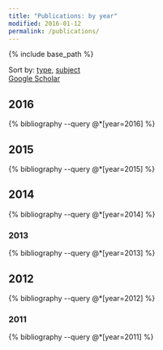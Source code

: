 ```yaml
---
title: "Publications: by year"
modified: 2016-01-12
permalink: /publications/
---
```

{% include base_path %}

Sort by: [type](/publications/type), [subject](/publications/subject)  
[Google Scholar](https://scholar.google.com/citations?user=yU33tGsAAAAJ&hl=en&oi=ao)

## 2016

{% bibliography --query @*[year=2016] %}

## 2015

{% bibliography --query @*[year=2015] %}

## 2014

{% bibliography --query @*[year=2014] %}

### 2013

{% bibliography --query @*[year=2013] %}

## 2012

{% bibliography --query @*[year=2012] %}

### 2011

{% bibliography --query @*[year=2011] %}
